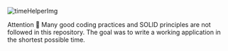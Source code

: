 ![timeHelperImg](https://github.com/IvanTrashchenko/TimeHelper/assets/36932736/faacfbb1-2ba9-4863-9e4e-e596a7b6f553)

Attention 🤠 Many good coding practices and SOLID principles are not followed in this repository. The goal was to write a working application in the shortest possible time.
